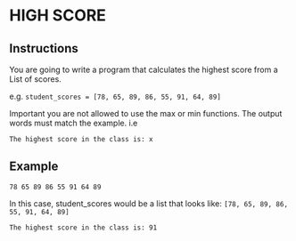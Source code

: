 # HIGH SCORE

## Instructions

You are going to write a program that calculates the highest score from a List of scores.

e.g. ```student_scores = [78, 65, 89, 86, 55, 91, 64, 89]```

Important you are not allowed to use the max or min functions. The output words must match the example. i.e

```The highest score in the class is: x```

## Example

```
78 65 89 86 55 91 64 89
```
In this case, student_scores would be a list that looks like: `[78, 65, 89, 86, 55, 91, 64, 89]`

```
The highest score in the class is: 91
```